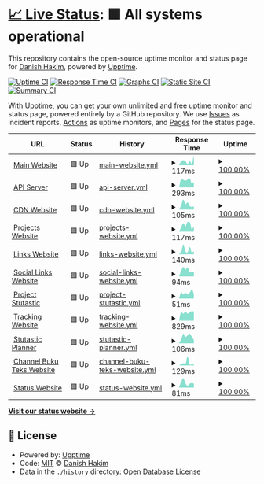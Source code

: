 # [📈 Live Status](https://status.danplace.tech): <!--live status--> **🟩 All systems operational**

This repository contains the open-source uptime monitor and status page for [Danish Hakim](www.danishsite.me), powered by [Upptime](https://github.com/upptime/upptime).

[![Uptime CI](https://github.com/Jerit3787/status/workflows/Uptime%20CI/badge.svg)](https://github.com/Jerit3787/status/actions?query=workflow%3A%22Uptime+CI%22)
[![Response Time CI](https://github.com/Jerit3787/status/workflows/Response%20Time%20CI/badge.svg)](https://github.com/Jerit3787/status/actions?query=workflow%3A%22Response+Time+CI%22)
[![Graphs CI](https://github.com/Jerit3787/status/workflows/Graphs%20CI/badge.svg)](https://github.com/Jerit3787/status/actions?query=workflow%3A%22Graphs+CI%22)
[![Static Site CI](https://github.com/Jerit3787/status/workflows/Static%20Site%20CI/badge.svg)](https://github.com/Jerit3787/status/actions?query=workflow%3A%22Static+Site+CI%22)
[![Summary CI](https://github.com/Jerit3787/status/workflows/Summary%20CI/badge.svg)](https://github.com/Jerit3787/status/actions?query=workflow%3A%22Summary+CI%22)

With [Upptime](https://upptime.js.org), you can get your own unlimited and free uptime monitor and status page, powered entirely by a GitHub repository. We use [Issues](https://github.com/Jerit3787/status/issues) as incident reports, [Actions](https://github.com/Jerit3787/status/actions) as uptime monitors, and [Pages](https://status.danishsite.me) for the status page.

<!--start: status pages-->
<!-- This summary is generated by Upptime (https://github.com/upptime/upptime) -->
<!-- Do not edit this manually, your changes will be overwritten -->
<!-- prettier-ignore -->
| URL | Status | History | Response Time | Uptime |
| --- | ------ | ------- | ------------- | ------ |
| <img alt="" src="https://icons.duckduckgo.com/ip3/www.danplace.tech.ico" height="13"> [Main Website](https://www.danplace.tech) | 🟩 Up | [main-website.yml](https://github.com/Jerit3787/status/commits/HEAD/history/main-website.yml) | <details><summary><img alt="Response time graph" src="./graphs/main-website/response-time-week.png" height="20"> 117ms</summary><br><a href="https://status.danplace.tech/history/main-website"><img alt="Response time 124" src="https://img.shields.io/endpoint?url=https%3A%2F%2Fraw.githubusercontent.com%2FJerit3787%2Fstatus%2FHEAD%2Fapi%2Fmain-website%2Fresponse-time.json"></a><br><a href="https://status.danplace.tech/history/main-website"><img alt="24-hour response time 198" src="https://img.shields.io/endpoint?url=https%3A%2F%2Fraw.githubusercontent.com%2FJerit3787%2Fstatus%2FHEAD%2Fapi%2Fmain-website%2Fresponse-time-day.json"></a><br><a href="https://status.danplace.tech/history/main-website"><img alt="7-day response time 117" src="https://img.shields.io/endpoint?url=https%3A%2F%2Fraw.githubusercontent.com%2FJerit3787%2Fstatus%2FHEAD%2Fapi%2Fmain-website%2Fresponse-time-week.json"></a><br><a href="https://status.danplace.tech/history/main-website"><img alt="30-day response time 116" src="https://img.shields.io/endpoint?url=https%3A%2F%2Fraw.githubusercontent.com%2FJerit3787%2Fstatus%2FHEAD%2Fapi%2Fmain-website%2Fresponse-time-month.json"></a><br><a href="https://status.danplace.tech/history/main-website"><img alt="1-year response time 121" src="https://img.shields.io/endpoint?url=https%3A%2F%2Fraw.githubusercontent.com%2FJerit3787%2Fstatus%2FHEAD%2Fapi%2Fmain-website%2Fresponse-time-year.json"></a></details> | <details><summary><a href="https://status.danplace.tech/history/main-website">100.00%</a></summary><a href="https://status.danplace.tech/history/main-website"><img alt="All-time uptime 98.17%" src="https://img.shields.io/endpoint?url=https%3A%2F%2Fraw.githubusercontent.com%2FJerit3787%2Fstatus%2FHEAD%2Fapi%2Fmain-website%2Fuptime.json"></a><br><a href="https://status.danplace.tech/history/main-website"><img alt="24-hour uptime 100.00%" src="https://img.shields.io/endpoint?url=https%3A%2F%2Fraw.githubusercontent.com%2FJerit3787%2Fstatus%2FHEAD%2Fapi%2Fmain-website%2Fuptime-day.json"></a><br><a href="https://status.danplace.tech/history/main-website"><img alt="7-day uptime 100.00%" src="https://img.shields.io/endpoint?url=https%3A%2F%2Fraw.githubusercontent.com%2FJerit3787%2Fstatus%2FHEAD%2Fapi%2Fmain-website%2Fuptime-week.json"></a><br><a href="https://status.danplace.tech/history/main-website"><img alt="30-day uptime 100.00%" src="https://img.shields.io/endpoint?url=https%3A%2F%2Fraw.githubusercontent.com%2FJerit3787%2Fstatus%2FHEAD%2Fapi%2Fmain-website%2Fuptime-month.json"></a><br><a href="https://status.danplace.tech/history/main-website"><img alt="1-year uptime 99.99%" src="https://img.shields.io/endpoint?url=https%3A%2F%2Fraw.githubusercontent.com%2FJerit3787%2Fstatus%2FHEAD%2Fapi%2Fmain-website%2Fuptime-year.json"></a></details>
| <img alt="" src="https://icons.duckduckgo.com/ip3/api.danplace.tech.ico" height="13"> [API Server](https://api.danplace.tech) | 🟩 Up | [api-server.yml](https://github.com/Jerit3787/status/commits/HEAD/history/api-server.yml) | <details><summary><img alt="Response time graph" src="./graphs/api-server/response-time-week.png" height="20"> 293ms</summary><br><a href="https://status.danplace.tech/history/api-server"><img alt="Response time 227" src="https://img.shields.io/endpoint?url=https%3A%2F%2Fraw.githubusercontent.com%2FJerit3787%2Fstatus%2FHEAD%2Fapi%2Fapi-server%2Fresponse-time.json"></a><br><a href="https://status.danplace.tech/history/api-server"><img alt="24-hour response time 658" src="https://img.shields.io/endpoint?url=https%3A%2F%2Fraw.githubusercontent.com%2FJerit3787%2Fstatus%2FHEAD%2Fapi%2Fapi-server%2Fresponse-time-day.json"></a><br><a href="https://status.danplace.tech/history/api-server"><img alt="7-day response time 293" src="https://img.shields.io/endpoint?url=https%3A%2F%2Fraw.githubusercontent.com%2FJerit3787%2Fstatus%2FHEAD%2Fapi%2Fapi-server%2Fresponse-time-week.json"></a><br><a href="https://status.danplace.tech/history/api-server"><img alt="30-day response time 259" src="https://img.shields.io/endpoint?url=https%3A%2F%2Fraw.githubusercontent.com%2FJerit3787%2Fstatus%2FHEAD%2Fapi%2Fapi-server%2Fresponse-time-month.json"></a><br><a href="https://status.danplace.tech/history/api-server"><img alt="1-year response time 252" src="https://img.shields.io/endpoint?url=https%3A%2F%2Fraw.githubusercontent.com%2FJerit3787%2Fstatus%2FHEAD%2Fapi%2Fapi-server%2Fresponse-time-year.json"></a></details> | <details><summary><a href="https://status.danplace.tech/history/api-server">100.00%</a></summary><a href="https://status.danplace.tech/history/api-server"><img alt="All-time uptime 99.69%" src="https://img.shields.io/endpoint?url=https%3A%2F%2Fraw.githubusercontent.com%2FJerit3787%2Fstatus%2FHEAD%2Fapi%2Fapi-server%2Fuptime.json"></a><br><a href="https://status.danplace.tech/history/api-server"><img alt="24-hour uptime 100.00%" src="https://img.shields.io/endpoint?url=https%3A%2F%2Fraw.githubusercontent.com%2FJerit3787%2Fstatus%2FHEAD%2Fapi%2Fapi-server%2Fuptime-day.json"></a><br><a href="https://status.danplace.tech/history/api-server"><img alt="7-day uptime 100.00%" src="https://img.shields.io/endpoint?url=https%3A%2F%2Fraw.githubusercontent.com%2FJerit3787%2Fstatus%2FHEAD%2Fapi%2Fapi-server%2Fuptime-week.json"></a><br><a href="https://status.danplace.tech/history/api-server"><img alt="30-day uptime 100.00%" src="https://img.shields.io/endpoint?url=https%3A%2F%2Fraw.githubusercontent.com%2FJerit3787%2Fstatus%2FHEAD%2Fapi%2Fapi-server%2Fuptime-month.json"></a><br><a href="https://status.danplace.tech/history/api-server"><img alt="1-year uptime 99.93%" src="https://img.shields.io/endpoint?url=https%3A%2F%2Fraw.githubusercontent.com%2FJerit3787%2Fstatus%2FHEAD%2Fapi%2Fapi-server%2Fuptime-year.json"></a></details>
| <img alt="" src="https://icons.duckduckgo.com/ip3/cdn.stutastic.danplace.tech.ico" height="13"> [CDN Website](https://cdn.stutastic.danplace.tech) | 🟩 Up | [cdn-website.yml](https://github.com/Jerit3787/status/commits/HEAD/history/cdn-website.yml) | <details><summary><img alt="Response time graph" src="./graphs/cdn-website/response-time-week.png" height="20"> 105ms</summary><br><a href="https://status.danplace.tech/history/cdn-website"><img alt="Response time 98" src="https://img.shields.io/endpoint?url=https%3A%2F%2Fraw.githubusercontent.com%2FJerit3787%2Fstatus%2FHEAD%2Fapi%2Fcdn-website%2Fresponse-time.json"></a><br><a href="https://status.danplace.tech/history/cdn-website"><img alt="24-hour response time 167" src="https://img.shields.io/endpoint?url=https%3A%2F%2Fraw.githubusercontent.com%2FJerit3787%2Fstatus%2FHEAD%2Fapi%2Fcdn-website%2Fresponse-time-day.json"></a><br><a href="https://status.danplace.tech/history/cdn-website"><img alt="7-day response time 105" src="https://img.shields.io/endpoint?url=https%3A%2F%2Fraw.githubusercontent.com%2FJerit3787%2Fstatus%2FHEAD%2Fapi%2Fcdn-website%2Fresponse-time-week.json"></a><br><a href="https://status.danplace.tech/history/cdn-website"><img alt="30-day response time 105" src="https://img.shields.io/endpoint?url=https%3A%2F%2Fraw.githubusercontent.com%2FJerit3787%2Fstatus%2FHEAD%2Fapi%2Fcdn-website%2Fresponse-time-month.json"></a><br><a href="https://status.danplace.tech/history/cdn-website"><img alt="1-year response time 98" src="https://img.shields.io/endpoint?url=https%3A%2F%2Fraw.githubusercontent.com%2FJerit3787%2Fstatus%2FHEAD%2Fapi%2Fcdn-website%2Fresponse-time-year.json"></a></details> | <details><summary><a href="https://status.danplace.tech/history/cdn-website">100.00%</a></summary><a href="https://status.danplace.tech/history/cdn-website"><img alt="All-time uptime 100.00%" src="https://img.shields.io/endpoint?url=https%3A%2F%2Fraw.githubusercontent.com%2FJerit3787%2Fstatus%2FHEAD%2Fapi%2Fcdn-website%2Fuptime.json"></a><br><a href="https://status.danplace.tech/history/cdn-website"><img alt="24-hour uptime 100.00%" src="https://img.shields.io/endpoint?url=https%3A%2F%2Fraw.githubusercontent.com%2FJerit3787%2Fstatus%2FHEAD%2Fapi%2Fcdn-website%2Fuptime-day.json"></a><br><a href="https://status.danplace.tech/history/cdn-website"><img alt="7-day uptime 100.00%" src="https://img.shields.io/endpoint?url=https%3A%2F%2Fraw.githubusercontent.com%2FJerit3787%2Fstatus%2FHEAD%2Fapi%2Fcdn-website%2Fuptime-week.json"></a><br><a href="https://status.danplace.tech/history/cdn-website"><img alt="30-day uptime 100.00%" src="https://img.shields.io/endpoint?url=https%3A%2F%2Fraw.githubusercontent.com%2FJerit3787%2Fstatus%2FHEAD%2Fapi%2Fcdn-website%2Fuptime-month.json"></a><br><a href="https://status.danplace.tech/history/cdn-website"><img alt="1-year uptime 100.00%" src="https://img.shields.io/endpoint?url=https%3A%2F%2Fraw.githubusercontent.com%2FJerit3787%2Fstatus%2FHEAD%2Fapi%2Fcdn-website%2Fuptime-year.json"></a></details>
| <img alt="" src="https://icons.duckduckgo.com/ip3/projects.danplace.tech.ico" height="13"> [Projects Website](https://projects.danplace.tech) | 🟩 Up | [projects-website.yml](https://github.com/Jerit3787/status/commits/HEAD/history/projects-website.yml) | <details><summary><img alt="Response time graph" src="./graphs/projects-website/response-time-week.png" height="20"> 117ms</summary><br><a href="https://status.danplace.tech/history/projects-website"><img alt="Response time 123" src="https://img.shields.io/endpoint?url=https%3A%2F%2Fraw.githubusercontent.com%2FJerit3787%2Fstatus%2FHEAD%2Fapi%2Fprojects-website%2Fresponse-time.json"></a><br><a href="https://status.danplace.tech/history/projects-website"><img alt="24-hour response time 173" src="https://img.shields.io/endpoint?url=https%3A%2F%2Fraw.githubusercontent.com%2FJerit3787%2Fstatus%2FHEAD%2Fapi%2Fprojects-website%2Fresponse-time-day.json"></a><br><a href="https://status.danplace.tech/history/projects-website"><img alt="7-day response time 117" src="https://img.shields.io/endpoint?url=https%3A%2F%2Fraw.githubusercontent.com%2FJerit3787%2Fstatus%2FHEAD%2Fapi%2Fprojects-website%2Fresponse-time-week.json"></a><br><a href="https://status.danplace.tech/history/projects-website"><img alt="30-day response time 107" src="https://img.shields.io/endpoint?url=https%3A%2F%2Fraw.githubusercontent.com%2FJerit3787%2Fstatus%2FHEAD%2Fapi%2Fprojects-website%2Fresponse-time-month.json"></a><br><a href="https://status.danplace.tech/history/projects-website"><img alt="1-year response time 113" src="https://img.shields.io/endpoint?url=https%3A%2F%2Fraw.githubusercontent.com%2FJerit3787%2Fstatus%2FHEAD%2Fapi%2Fprojects-website%2Fresponse-time-year.json"></a></details> | <details><summary><a href="https://status.danplace.tech/history/projects-website">100.00%</a></summary><a href="https://status.danplace.tech/history/projects-website"><img alt="All-time uptime 98.15%" src="https://img.shields.io/endpoint?url=https%3A%2F%2Fraw.githubusercontent.com%2FJerit3787%2Fstatus%2FHEAD%2Fapi%2Fprojects-website%2Fuptime.json"></a><br><a href="https://status.danplace.tech/history/projects-website"><img alt="24-hour uptime 100.00%" src="https://img.shields.io/endpoint?url=https%3A%2F%2Fraw.githubusercontent.com%2FJerit3787%2Fstatus%2FHEAD%2Fapi%2Fprojects-website%2Fuptime-day.json"></a><br><a href="https://status.danplace.tech/history/projects-website"><img alt="7-day uptime 100.00%" src="https://img.shields.io/endpoint?url=https%3A%2F%2Fraw.githubusercontent.com%2FJerit3787%2Fstatus%2FHEAD%2Fapi%2Fprojects-website%2Fuptime-week.json"></a><br><a href="https://status.danplace.tech/history/projects-website"><img alt="30-day uptime 100.00%" src="https://img.shields.io/endpoint?url=https%3A%2F%2Fraw.githubusercontent.com%2FJerit3787%2Fstatus%2FHEAD%2Fapi%2Fprojects-website%2Fuptime-month.json"></a><br><a href="https://status.danplace.tech/history/projects-website"><img alt="1-year uptime 100.00%" src="https://img.shields.io/endpoint?url=https%3A%2F%2Fraw.githubusercontent.com%2FJerit3787%2Fstatus%2FHEAD%2Fapi%2Fprojects-website%2Fuptime-year.json"></a></details>
| <img alt="" src="https://icons.duckduckgo.com/ip3/links.danplace.tech.ico" height="13"> [Links Website](https://links.danplace.tech) | 🟩 Up | [links-website.yml](https://github.com/Jerit3787/status/commits/HEAD/history/links-website.yml) | <details><summary><img alt="Response time graph" src="./graphs/links-website/response-time-week.png" height="20"> 140ms</summary><br><a href="https://status.danplace.tech/history/links-website"><img alt="Response time 126" src="https://img.shields.io/endpoint?url=https%3A%2F%2Fraw.githubusercontent.com%2FJerit3787%2Fstatus%2FHEAD%2Fapi%2Flinks-website%2Fresponse-time.json"></a><br><a href="https://status.danplace.tech/history/links-website"><img alt="24-hour response time 193" src="https://img.shields.io/endpoint?url=https%3A%2F%2Fraw.githubusercontent.com%2FJerit3787%2Fstatus%2FHEAD%2Fapi%2Flinks-website%2Fresponse-time-day.json"></a><br><a href="https://status.danplace.tech/history/links-website"><img alt="7-day response time 140" src="https://img.shields.io/endpoint?url=https%3A%2F%2Fraw.githubusercontent.com%2FJerit3787%2Fstatus%2FHEAD%2Fapi%2Flinks-website%2Fresponse-time-week.json"></a><br><a href="https://status.danplace.tech/history/links-website"><img alt="30-day response time 123" src="https://img.shields.io/endpoint?url=https%3A%2F%2Fraw.githubusercontent.com%2FJerit3787%2Fstatus%2FHEAD%2Fapi%2Flinks-website%2Fresponse-time-month.json"></a><br><a href="https://status.danplace.tech/history/links-website"><img alt="1-year response time 123" src="https://img.shields.io/endpoint?url=https%3A%2F%2Fraw.githubusercontent.com%2FJerit3787%2Fstatus%2FHEAD%2Fapi%2Flinks-website%2Fresponse-time-year.json"></a></details> | <details><summary><a href="https://status.danplace.tech/history/links-website">100.00%</a></summary><a href="https://status.danplace.tech/history/links-website"><img alt="All-time uptime 98.16%" src="https://img.shields.io/endpoint?url=https%3A%2F%2Fraw.githubusercontent.com%2FJerit3787%2Fstatus%2FHEAD%2Fapi%2Flinks-website%2Fuptime.json"></a><br><a href="https://status.danplace.tech/history/links-website"><img alt="24-hour uptime 100.00%" src="https://img.shields.io/endpoint?url=https%3A%2F%2Fraw.githubusercontent.com%2FJerit3787%2Fstatus%2FHEAD%2Fapi%2Flinks-website%2Fuptime-day.json"></a><br><a href="https://status.danplace.tech/history/links-website"><img alt="7-day uptime 100.00%" src="https://img.shields.io/endpoint?url=https%3A%2F%2Fraw.githubusercontent.com%2FJerit3787%2Fstatus%2FHEAD%2Fapi%2Flinks-website%2Fuptime-week.json"></a><br><a href="https://status.danplace.tech/history/links-website"><img alt="30-day uptime 100.00%" src="https://img.shields.io/endpoint?url=https%3A%2F%2Fraw.githubusercontent.com%2FJerit3787%2Fstatus%2FHEAD%2Fapi%2Flinks-website%2Fuptime-month.json"></a><br><a href="https://status.danplace.tech/history/links-website"><img alt="1-year uptime 100.00%" src="https://img.shields.io/endpoint?url=https%3A%2F%2Fraw.githubusercontent.com%2FJerit3787%2Fstatus%2FHEAD%2Fapi%2Flinks-website%2Fuptime-year.json"></a></details>
| <img alt="" src="https://icons.duckduckgo.com/ip3/personal.danplace.tech.ico" height="13"> [Social Links Website](https://personal.danplace.tech) | 🟩 Up | [social-links-website.yml](https://github.com/Jerit3787/status/commits/HEAD/history/social-links-website.yml) | <details><summary><img alt="Response time graph" src="./graphs/social-links-website/response-time-week.png" height="20"> 94ms</summary><br><a href="https://status.danplace.tech/history/social-links-website"><img alt="Response time 114" src="https://img.shields.io/endpoint?url=https%3A%2F%2Fraw.githubusercontent.com%2FJerit3787%2Fstatus%2FHEAD%2Fapi%2Fsocial-links-website%2Fresponse-time.json"></a><br><a href="https://status.danplace.tech/history/social-links-website"><img alt="24-hour response time 190" src="https://img.shields.io/endpoint?url=https%3A%2F%2Fraw.githubusercontent.com%2FJerit3787%2Fstatus%2FHEAD%2Fapi%2Fsocial-links-website%2Fresponse-time-day.json"></a><br><a href="https://status.danplace.tech/history/social-links-website"><img alt="7-day response time 94" src="https://img.shields.io/endpoint?url=https%3A%2F%2Fraw.githubusercontent.com%2FJerit3787%2Fstatus%2FHEAD%2Fapi%2Fsocial-links-website%2Fresponse-time-week.json"></a><br><a href="https://status.danplace.tech/history/social-links-website"><img alt="30-day response time 103" src="https://img.shields.io/endpoint?url=https%3A%2F%2Fraw.githubusercontent.com%2FJerit3787%2Fstatus%2FHEAD%2Fapi%2Fsocial-links-website%2Fresponse-time-month.json"></a><br><a href="https://status.danplace.tech/history/social-links-website"><img alt="1-year response time 107" src="https://img.shields.io/endpoint?url=https%3A%2F%2Fraw.githubusercontent.com%2FJerit3787%2Fstatus%2FHEAD%2Fapi%2Fsocial-links-website%2Fresponse-time-year.json"></a></details> | <details><summary><a href="https://status.danplace.tech/history/social-links-website">100.00%</a></summary><a href="https://status.danplace.tech/history/social-links-website"><img alt="All-time uptime 99.50%" src="https://img.shields.io/endpoint?url=https%3A%2F%2Fraw.githubusercontent.com%2FJerit3787%2Fstatus%2FHEAD%2Fapi%2Fsocial-links-website%2Fuptime.json"></a><br><a href="https://status.danplace.tech/history/social-links-website"><img alt="24-hour uptime 100.00%" src="https://img.shields.io/endpoint?url=https%3A%2F%2Fraw.githubusercontent.com%2FJerit3787%2Fstatus%2FHEAD%2Fapi%2Fsocial-links-website%2Fuptime-day.json"></a><br><a href="https://status.danplace.tech/history/social-links-website"><img alt="7-day uptime 100.00%" src="https://img.shields.io/endpoint?url=https%3A%2F%2Fraw.githubusercontent.com%2FJerit3787%2Fstatus%2FHEAD%2Fapi%2Fsocial-links-website%2Fuptime-week.json"></a><br><a href="https://status.danplace.tech/history/social-links-website"><img alt="30-day uptime 100.00%" src="https://img.shields.io/endpoint?url=https%3A%2F%2Fraw.githubusercontent.com%2FJerit3787%2Fstatus%2FHEAD%2Fapi%2Fsocial-links-website%2Fuptime-month.json"></a><br><a href="https://status.danplace.tech/history/social-links-website"><img alt="1-year uptime 100.00%" src="https://img.shields.io/endpoint?url=https%3A%2F%2Fraw.githubusercontent.com%2FJerit3787%2Fstatus%2FHEAD%2Fapi%2Fsocial-links-website%2Fuptime-year.json"></a></details>
| <img alt="" src="https://icons.duckduckgo.com/ip3/stutastic.danplace.tech.ico" height="13"> [Project Stutastic](https://stutastic.danplace.tech) | 🟩 Up | [project-stutastic.yml](https://github.com/Jerit3787/status/commits/HEAD/history/project-stutastic.yml) | <details><summary><img alt="Response time graph" src="./graphs/project-stutastic/response-time-week.png" height="20"> 51ms</summary><br><a href="https://status.danplace.tech/history/project-stutastic"><img alt="Response time 52" src="https://img.shields.io/endpoint?url=https%3A%2F%2Fraw.githubusercontent.com%2FJerit3787%2Fstatus%2FHEAD%2Fapi%2Fproject-stutastic%2Fresponse-time.json"></a><br><a href="https://status.danplace.tech/history/project-stutastic"><img alt="24-hour response time 60" src="https://img.shields.io/endpoint?url=https%3A%2F%2Fraw.githubusercontent.com%2FJerit3787%2Fstatus%2FHEAD%2Fapi%2Fproject-stutastic%2Fresponse-time-day.json"></a><br><a href="https://status.danplace.tech/history/project-stutastic"><img alt="7-day response time 51" src="https://img.shields.io/endpoint?url=https%3A%2F%2Fraw.githubusercontent.com%2FJerit3787%2Fstatus%2FHEAD%2Fapi%2Fproject-stutastic%2Fresponse-time-week.json"></a><br><a href="https://status.danplace.tech/history/project-stutastic"><img alt="30-day response time 58" src="https://img.shields.io/endpoint?url=https%3A%2F%2Fraw.githubusercontent.com%2FJerit3787%2Fstatus%2FHEAD%2Fapi%2Fproject-stutastic%2Fresponse-time-month.json"></a><br><a href="https://status.danplace.tech/history/project-stutastic"><img alt="1-year response time 31" src="https://img.shields.io/endpoint?url=https%3A%2F%2Fraw.githubusercontent.com%2FJerit3787%2Fstatus%2FHEAD%2Fapi%2Fproject-stutastic%2Fresponse-time-year.json"></a></details> | <details><summary><a href="https://status.danplace.tech/history/project-stutastic">100.00%</a></summary><a href="https://status.danplace.tech/history/project-stutastic"><img alt="All-time uptime 98.15%" src="https://img.shields.io/endpoint?url=https%3A%2F%2Fraw.githubusercontent.com%2FJerit3787%2Fstatus%2FHEAD%2Fapi%2Fproject-stutastic%2Fuptime.json"></a><br><a href="https://status.danplace.tech/history/project-stutastic"><img alt="24-hour uptime 100.00%" src="https://img.shields.io/endpoint?url=https%3A%2F%2Fraw.githubusercontent.com%2FJerit3787%2Fstatus%2FHEAD%2Fapi%2Fproject-stutastic%2Fuptime-day.json"></a><br><a href="https://status.danplace.tech/history/project-stutastic"><img alt="7-day uptime 100.00%" src="https://img.shields.io/endpoint?url=https%3A%2F%2Fraw.githubusercontent.com%2FJerit3787%2Fstatus%2FHEAD%2Fapi%2Fproject-stutastic%2Fuptime-week.json"></a><br><a href="https://status.danplace.tech/history/project-stutastic"><img alt="30-day uptime 100.00%" src="https://img.shields.io/endpoint?url=https%3A%2F%2Fraw.githubusercontent.com%2FJerit3787%2Fstatus%2FHEAD%2Fapi%2Fproject-stutastic%2Fuptime-month.json"></a><br><a href="https://status.danplace.tech/history/project-stutastic"><img alt="1-year uptime 99.94%" src="https://img.shields.io/endpoint?url=https%3A%2F%2Fraw.githubusercontent.com%2FJerit3787%2Fstatus%2FHEAD%2Fapi%2Fproject-stutastic%2Fuptime-year.json"></a></details>
| <img alt="" src="https://icons.duckduckgo.com/ip3/tracking.danplace.tech.ico" height="13"> [Tracking Website](https://tracking.danplace.tech) | 🟩 Up | [tracking-website.yml](https://github.com/Jerit3787/status/commits/HEAD/history/tracking-website.yml) | <details><summary><img alt="Response time graph" src="./graphs/tracking-website/response-time-week.png" height="20"> 829ms</summary><br><a href="https://status.danplace.tech/history/tracking-website"><img alt="Response time 854" src="https://img.shields.io/endpoint?url=https%3A%2F%2Fraw.githubusercontent.com%2FJerit3787%2Fstatus%2FHEAD%2Fapi%2Ftracking-website%2Fresponse-time.json"></a><br><a href="https://status.danplace.tech/history/tracking-website"><img alt="24-hour response time 744" src="https://img.shields.io/endpoint?url=https%3A%2F%2Fraw.githubusercontent.com%2FJerit3787%2Fstatus%2FHEAD%2Fapi%2Ftracking-website%2Fresponse-time-day.json"></a><br><a href="https://status.danplace.tech/history/tracking-website"><img alt="7-day response time 829" src="https://img.shields.io/endpoint?url=https%3A%2F%2Fraw.githubusercontent.com%2FJerit3787%2Fstatus%2FHEAD%2Fapi%2Ftracking-website%2Fresponse-time-week.json"></a><br><a href="https://status.danplace.tech/history/tracking-website"><img alt="30-day response time 848" src="https://img.shields.io/endpoint?url=https%3A%2F%2Fraw.githubusercontent.com%2FJerit3787%2Fstatus%2FHEAD%2Fapi%2Ftracking-website%2Fresponse-time-month.json"></a><br><a href="https://status.danplace.tech/history/tracking-website"><img alt="1-year response time 854" src="https://img.shields.io/endpoint?url=https%3A%2F%2Fraw.githubusercontent.com%2FJerit3787%2Fstatus%2FHEAD%2Fapi%2Ftracking-website%2Fresponse-time-year.json"></a></details> | <details><summary><a href="https://status.danplace.tech/history/tracking-website">100.00%</a></summary><a href="https://status.danplace.tech/history/tracking-website"><img alt="All-time uptime 99.67%" src="https://img.shields.io/endpoint?url=https%3A%2F%2Fraw.githubusercontent.com%2FJerit3787%2Fstatus%2FHEAD%2Fapi%2Ftracking-website%2Fuptime.json"></a><br><a href="https://status.danplace.tech/history/tracking-website"><img alt="24-hour uptime 100.00%" src="https://img.shields.io/endpoint?url=https%3A%2F%2Fraw.githubusercontent.com%2FJerit3787%2Fstatus%2FHEAD%2Fapi%2Ftracking-website%2Fuptime-day.json"></a><br><a href="https://status.danplace.tech/history/tracking-website"><img alt="7-day uptime 100.00%" src="https://img.shields.io/endpoint?url=https%3A%2F%2Fraw.githubusercontent.com%2FJerit3787%2Fstatus%2FHEAD%2Fapi%2Ftracking-website%2Fuptime-week.json"></a><br><a href="https://status.danplace.tech/history/tracking-website"><img alt="30-day uptime 100.00%" src="https://img.shields.io/endpoint?url=https%3A%2F%2Fraw.githubusercontent.com%2FJerit3787%2Fstatus%2FHEAD%2Fapi%2Ftracking-website%2Fuptime-month.json"></a><br><a href="https://status.danplace.tech/history/tracking-website"><img alt="1-year uptime 99.67%" src="https://img.shields.io/endpoint?url=https%3A%2F%2Fraw.githubusercontent.com%2FJerit3787%2Fstatus%2FHEAD%2Fapi%2Ftracking-website%2Fuptime-year.json"></a></details>
| <img alt="" src="https://icons.duckduckgo.com/ip3/planner.danplace.tech.ico" height="13"> [Stutastic Planner](https://planner.danplace.tech) | 🟩 Up | [stutastic-planner.yml](https://github.com/Jerit3787/status/commits/HEAD/history/stutastic-planner.yml) | <details><summary><img alt="Response time graph" src="./graphs/stutastic-planner/response-time-week.png" height="20"> 106ms</summary><br><a href="https://status.danplace.tech/history/stutastic-planner"><img alt="Response time 114" src="https://img.shields.io/endpoint?url=https%3A%2F%2Fraw.githubusercontent.com%2FJerit3787%2Fstatus%2FHEAD%2Fapi%2Fstutastic-planner%2Fresponse-time.json"></a><br><a href="https://status.danplace.tech/history/stutastic-planner"><img alt="24-hour response time 165" src="https://img.shields.io/endpoint?url=https%3A%2F%2Fraw.githubusercontent.com%2FJerit3787%2Fstatus%2FHEAD%2Fapi%2Fstutastic-planner%2Fresponse-time-day.json"></a><br><a href="https://status.danplace.tech/history/stutastic-planner"><img alt="7-day response time 106" src="https://img.shields.io/endpoint?url=https%3A%2F%2Fraw.githubusercontent.com%2FJerit3787%2Fstatus%2FHEAD%2Fapi%2Fstutastic-planner%2Fresponse-time-week.json"></a><br><a href="https://status.danplace.tech/history/stutastic-planner"><img alt="30-day response time 98" src="https://img.shields.io/endpoint?url=https%3A%2F%2Fraw.githubusercontent.com%2FJerit3787%2Fstatus%2FHEAD%2Fapi%2Fstutastic-planner%2Fresponse-time-month.json"></a><br><a href="https://status.danplace.tech/history/stutastic-planner"><img alt="1-year response time 106" src="https://img.shields.io/endpoint?url=https%3A%2F%2Fraw.githubusercontent.com%2FJerit3787%2Fstatus%2FHEAD%2Fapi%2Fstutastic-planner%2Fresponse-time-year.json"></a></details> | <details><summary><a href="https://status.danplace.tech/history/stutastic-planner">100.00%</a></summary><a href="https://status.danplace.tech/history/stutastic-planner"><img alt="All-time uptime 98.17%" src="https://img.shields.io/endpoint?url=https%3A%2F%2Fraw.githubusercontent.com%2FJerit3787%2Fstatus%2FHEAD%2Fapi%2Fstutastic-planner%2Fuptime.json"></a><br><a href="https://status.danplace.tech/history/stutastic-planner"><img alt="24-hour uptime 100.00%" src="https://img.shields.io/endpoint?url=https%3A%2F%2Fraw.githubusercontent.com%2FJerit3787%2Fstatus%2FHEAD%2Fapi%2Fstutastic-planner%2Fuptime-day.json"></a><br><a href="https://status.danplace.tech/history/stutastic-planner"><img alt="7-day uptime 100.00%" src="https://img.shields.io/endpoint?url=https%3A%2F%2Fraw.githubusercontent.com%2FJerit3787%2Fstatus%2FHEAD%2Fapi%2Fstutastic-planner%2Fuptime-week.json"></a><br><a href="https://status.danplace.tech/history/stutastic-planner"><img alt="30-day uptime 100.00%" src="https://img.shields.io/endpoint?url=https%3A%2F%2Fraw.githubusercontent.com%2FJerit3787%2Fstatus%2FHEAD%2Fapi%2Fstutastic-planner%2Fuptime-month.json"></a><br><a href="https://status.danplace.tech/history/stutastic-planner"><img alt="1-year uptime 100.00%" src="https://img.shields.io/endpoint?url=https%3A%2F%2Fraw.githubusercontent.com%2FJerit3787%2Fstatus%2FHEAD%2Fapi%2Fstutastic-planner%2Fuptime-year.json"></a></details>
| <img alt="" src="https://icons.duckduckgo.com/ip3/bukuteks.github.io.ico" height="13"> [Channel Buku Teks Website](https://bukuteks.github.io) | 🟩 Up | [channel-buku-teks-website.yml](https://github.com/Jerit3787/status/commits/HEAD/history/channel-buku-teks-website.yml) | <details><summary><img alt="Response time graph" src="./graphs/channel-buku-teks-website/response-time-week.png" height="20"> 129ms</summary><br><a href="https://status.danplace.tech/history/channel-buku-teks-website"><img alt="Response time 140" src="https://img.shields.io/endpoint?url=https%3A%2F%2Fraw.githubusercontent.com%2FJerit3787%2Fstatus%2FHEAD%2Fapi%2Fchannel-buku-teks-website%2Fresponse-time.json"></a><br><a href="https://status.danplace.tech/history/channel-buku-teks-website"><img alt="24-hour response time 145" src="https://img.shields.io/endpoint?url=https%3A%2F%2Fraw.githubusercontent.com%2FJerit3787%2Fstatus%2FHEAD%2Fapi%2Fchannel-buku-teks-website%2Fresponse-time-day.json"></a><br><a href="https://status.danplace.tech/history/channel-buku-teks-website"><img alt="7-day response time 129" src="https://img.shields.io/endpoint?url=https%3A%2F%2Fraw.githubusercontent.com%2FJerit3787%2Fstatus%2FHEAD%2Fapi%2Fchannel-buku-teks-website%2Fresponse-time-week.json"></a><br><a href="https://status.danplace.tech/history/channel-buku-teks-website"><img alt="30-day response time 94" src="https://img.shields.io/endpoint?url=https%3A%2F%2Fraw.githubusercontent.com%2FJerit3787%2Fstatus%2FHEAD%2Fapi%2Fchannel-buku-teks-website%2Fresponse-time-month.json"></a><br><a href="https://status.danplace.tech/history/channel-buku-teks-website"><img alt="1-year response time 89" src="https://img.shields.io/endpoint?url=https%3A%2F%2Fraw.githubusercontent.com%2FJerit3787%2Fstatus%2FHEAD%2Fapi%2Fchannel-buku-teks-website%2Fresponse-time-year.json"></a></details> | <details><summary><a href="https://status.danplace.tech/history/channel-buku-teks-website">100.00%</a></summary><a href="https://status.danplace.tech/history/channel-buku-teks-website"><img alt="All-time uptime 95.33%" src="https://img.shields.io/endpoint?url=https%3A%2F%2Fraw.githubusercontent.com%2FJerit3787%2Fstatus%2FHEAD%2Fapi%2Fchannel-buku-teks-website%2Fuptime.json"></a><br><a href="https://status.danplace.tech/history/channel-buku-teks-website"><img alt="24-hour uptime 100.00%" src="https://img.shields.io/endpoint?url=https%3A%2F%2Fraw.githubusercontent.com%2FJerit3787%2Fstatus%2FHEAD%2Fapi%2Fchannel-buku-teks-website%2Fuptime-day.json"></a><br><a href="https://status.danplace.tech/history/channel-buku-teks-website"><img alt="7-day uptime 100.00%" src="https://img.shields.io/endpoint?url=https%3A%2F%2Fraw.githubusercontent.com%2FJerit3787%2Fstatus%2FHEAD%2Fapi%2Fchannel-buku-teks-website%2Fuptime-week.json"></a><br><a href="https://status.danplace.tech/history/channel-buku-teks-website"><img alt="30-day uptime 100.00%" src="https://img.shields.io/endpoint?url=https%3A%2F%2Fraw.githubusercontent.com%2FJerit3787%2Fstatus%2FHEAD%2Fapi%2Fchannel-buku-teks-website%2Fuptime-month.json"></a><br><a href="https://status.danplace.tech/history/channel-buku-teks-website"><img alt="1-year uptime 100.00%" src="https://img.shields.io/endpoint?url=https%3A%2F%2Fraw.githubusercontent.com%2FJerit3787%2Fstatus%2FHEAD%2Fapi%2Fchannel-buku-teks-website%2Fuptime-year.json"></a></details>
| <img alt="" src="https://icons.duckduckgo.com/ip3/status.danplace.tech.ico" height="13"> [Status Website](https://status.danplace.tech) | 🟩 Up | [status-website.yml](https://github.com/Jerit3787/status/commits/HEAD/history/status-website.yml) | <details><summary><img alt="Response time graph" src="./graphs/status-website/response-time-week.png" height="20"> 81ms</summary><br><a href="https://status.danplace.tech/history/status-website"><img alt="Response time 102" src="https://img.shields.io/endpoint?url=https%3A%2F%2Fraw.githubusercontent.com%2FJerit3787%2Fstatus%2FHEAD%2Fapi%2Fstatus-website%2Fresponse-time.json"></a><br><a href="https://status.danplace.tech/history/status-website"><img alt="24-hour response time 183" src="https://img.shields.io/endpoint?url=https%3A%2F%2Fraw.githubusercontent.com%2FJerit3787%2Fstatus%2FHEAD%2Fapi%2Fstatus-website%2Fresponse-time-day.json"></a><br><a href="https://status.danplace.tech/history/status-website"><img alt="7-day response time 81" src="https://img.shields.io/endpoint?url=https%3A%2F%2Fraw.githubusercontent.com%2FJerit3787%2Fstatus%2FHEAD%2Fapi%2Fstatus-website%2Fresponse-time-week.json"></a><br><a href="https://status.danplace.tech/history/status-website"><img alt="30-day response time 90" src="https://img.shields.io/endpoint?url=https%3A%2F%2Fraw.githubusercontent.com%2FJerit3787%2Fstatus%2FHEAD%2Fapi%2Fstatus-website%2Fresponse-time-month.json"></a><br><a href="https://status.danplace.tech/history/status-website"><img alt="1-year response time 99" src="https://img.shields.io/endpoint?url=https%3A%2F%2Fraw.githubusercontent.com%2FJerit3787%2Fstatus%2FHEAD%2Fapi%2Fstatus-website%2Fresponse-time-year.json"></a></details> | <details><summary><a href="https://status.danplace.tech/history/status-website">100.00%</a></summary><a href="https://status.danplace.tech/history/status-website"><img alt="All-time uptime 99.38%" src="https://img.shields.io/endpoint?url=https%3A%2F%2Fraw.githubusercontent.com%2FJerit3787%2Fstatus%2FHEAD%2Fapi%2Fstatus-website%2Fuptime.json"></a><br><a href="https://status.danplace.tech/history/status-website"><img alt="24-hour uptime 100.00%" src="https://img.shields.io/endpoint?url=https%3A%2F%2Fraw.githubusercontent.com%2FJerit3787%2Fstatus%2FHEAD%2Fapi%2Fstatus-website%2Fuptime-day.json"></a><br><a href="https://status.danplace.tech/history/status-website"><img alt="7-day uptime 100.00%" src="https://img.shields.io/endpoint?url=https%3A%2F%2Fraw.githubusercontent.com%2FJerit3787%2Fstatus%2FHEAD%2Fapi%2Fstatus-website%2Fuptime-week.json"></a><br><a href="https://status.danplace.tech/history/status-website"><img alt="30-day uptime 100.00%" src="https://img.shields.io/endpoint?url=https%3A%2F%2Fraw.githubusercontent.com%2FJerit3787%2Fstatus%2FHEAD%2Fapi%2Fstatus-website%2Fuptime-month.json"></a><br><a href="https://status.danplace.tech/history/status-website"><img alt="1-year uptime 100.00%" src="https://img.shields.io/endpoint?url=https%3A%2F%2Fraw.githubusercontent.com%2FJerit3787%2Fstatus%2FHEAD%2Fapi%2Fstatus-website%2Fuptime-year.json"></a></details>

<!--end: status pages-->

[**Visit our status website →**](https://status.danplace.tech)

## 📄 License

- Powered by: [Upptime](https://github.com/upptime/upptime)
- Code: [MIT](./LICENSE) © [Danish Hakim](www.danplace.tech)
- Data in the `./history` directory: [Open Database License](https://opendatacommons.org/licenses/odbl/1-0/)
